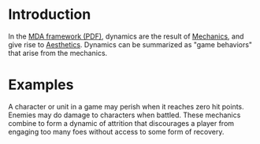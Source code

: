 # Introduction
In the [MDA framework (PDF)](https://users.cs.northwestern.edu/~hunicke/MDA.pdf), dynamics are the
result of [Mechanics](/games/mechanics), and give rise to [Aesthetics](/games/aesthetics). Dynamics
can be summarized as "game behaviors" that arise from the mechanics.

# Examples
A character or unit in a game may perish when it reaches zero hit points. Enemies may do damage to
characters when battled. These mechanics combine to form a dynamic of attrition that discourages a
player from engaging too many foes without access to some form of recovery.
